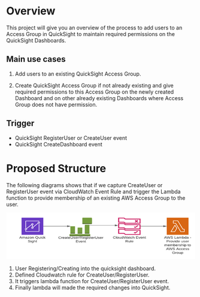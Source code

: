 # Overview

This project will give you an overview of the process to add users to an Access Group in QuickSight to maintain required permissions on the QuickSight Dashboards.

## Main use cases 
1. Add users to an existing QuickSight Access Group.

2. Create QuickSight Access Group if not already existing and give required permissions to this Access Group on the newly created Dashboard and on other already existing Dashboards where Access Group does not have permission.

## Trigger
-  QuickSight RegisterUser or CreateUser event
-  QuickSight CreateDashboard event


# Proposed Structure

The following diagrams shows that if we capture CreateUser or RegisterUser event via CloudWatch Event Rule and trigger the Lambda function to provide membership of an existing AWS Access Group to the user.


![Customer Setup](media/QuickSight_User_Creation_or_Registration_Workflow.png)

1. User Registering/Creating into the quicksight dashboard.
2. Defined Cloudwatch rule for CreateUser/RegisterUser.
3. It triggers lambda function for CreateUser/RegisterUser event.
4. Finally lambda will made the required changes into QuickSight.



